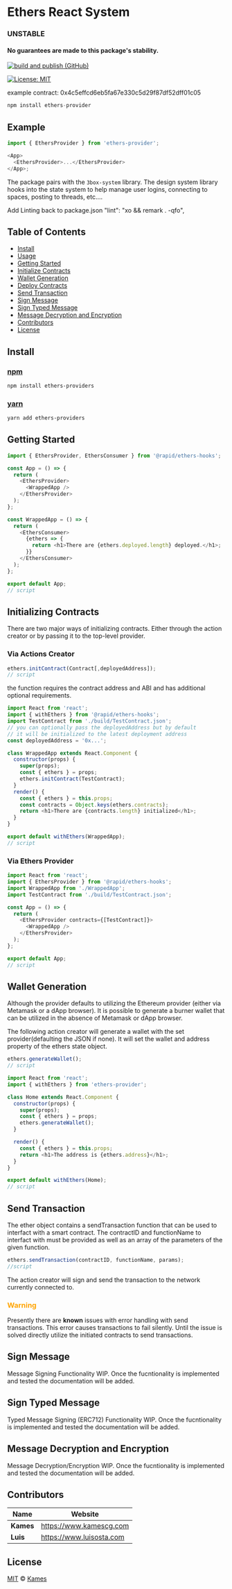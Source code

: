 # Ethers React System

### UNSTABLE
#### No guarantees are made to this package's stability.

[![build and publish (GitHub)](https://github.com/rapid-eth/ethers-react-system/workflows/Build%20and%20Publish%20(GitHub)/badge.svg)](https://github.com/rapid-eth/ethers-react-system/workflows/Build%20and%20Publish%20(GitHub)/badge.svg)

[![License: MIT](https://img.shields.io/badge/License-MIT-yellow.svg)](https://opensource.org/licenses/MIT)

example contract: 0x4c5effcd6eb5fa67e330c5d29f87df52dff01c05

```js
npm install ethers-provider
```

## Example

```js
import { EthersProvider } from 'ethers-provider';

<App>
  <EthersProvider>...</EthersProvider>
</App>;
```

The package pairs with the `3box-system` library. The design system library hooks into the state system to help manage user logins, connecting to spaces, posting to threads, etc....

Add Linting back to package.json
"lint": "xo && remark . -qfo",

## Table of Contents

- [Install](#install)
- [Usage](#usage)
- [Getting Started](#getting-started)
- [Initialize Contracts](#initializing-contracts)
- [Wallet Generation](#wallet-generation)
- [Deploy Contracts](#deploy-contracts)
- [Send Transaction](#send-transaction)
- [Sign Message](#sign-message)
- [Sign Typed Message](#sign-typed-message)
- [Message Decryption and Encryption](#message-decryption-and-encryption)
- [Contributors](#contributors)
- [License](#license)

## Install

### [npm]

```sh
npm install ethers-providers
```

### [yarn][]

```sh
yarn add ethers-providers
```

## Getting Started

```js
import { EthersProvider, EthersConsumer } from '@rapid/ethers-hooks';

const App = () => {
  return (
    <EthersProvider>
      <WrappedApp />
    </EthersProvider>
  );
};

const WrappedApp = () => {
  return (
    <EthersConsumer>
      {ethers => {
        return <h1>There are {ethers.deployed.length} deployed.</h1>;
      }}
    </EthersConsumer>
  );
};

export default App;
// script
```

## Initializing Contracts

There are two major ways of initializing contracts. Either through the action creator or by passing it to the top-level provider.

### Via Actions Creator

```js
ethers.initContract(Contract[,deployedAddress]);
// script
```

the function requires the contract address and ABI and has additional optional requirements.

```js
import React from 'react';
import { withEthers } from '@rapid/ethers-hooks';
import TestContract from './build/TestContract.json';
// you can optionally pass the deployedAddress but by default
// it will be initialized to the latest deployment address
const deployedAddress = '0x...';

class WrappedApp extends React.Component {
  constructor(props) {
    super(props);
    const { ethers } = props;
    ethers.initContract(TestContract);
  }
  render() {
    const { ethers } = this.props;
    const contracts = Object.keys(ethers.contracts);
    return <h1>There are {contracts.length} initialized</h1>;
  }
}

export default withEthers(WrappedApp);
// script
```

### Via Ethers Provider

```js
import React from 'react';
import { EthersProvider } from '@rapid/ethers-hooks';
import WrappedApp from './WrappedApp';
import TestContract from './build/TestContract.json';

const App = () => {
  return (
    <EthersProvider contracts={[TestContract]}>
      <WrappedApp />
    </EthersProvider>
  );
};

export default App;
// script
```

## Wallet Generation

Although the provider defaults to utilizing the Ethereum provider (either via Metamask or a dApp browser).
It is possible to generate a burner wallet that can be utilized in the absence of Metamask or dApp browser.

The following action creator will generate a wallet with the set provider(defaulting the JSON if none). It will set the wallet and address property of the ethers state object.

```js
ethers.generateWallet();
// script
```

```js
import React from 'react';
import { withEthers } from 'ethers-provider';

class Home extends React.Component {
  constructor(props) {
    super(props);
    const { ethers } = props;
    ethers.generateWallet();
  }

  render() {
    const { ethers } = this.props;
    return <h1>The address is {ethers.address}</h1>;
  }
}

export default withEthers(Home);
// script
```

## Send Transaction

The ether object contains a sendTransaction function that can be used to interfact with a smart contract. The contractID and functionName to interfact with must be provided as well as an array of the parameters of the given function.

```js
ethers.sendTransaction(contractID, functionName, params);
//script
```

The action creator will sign and send the transaction to the network currently connected to.

### <p style="color:orange">Warning</p>

Presently there are **known** issues with error handling with send transactions. This error causes transactions to fail silently. Until the issue is solved directly utilize the initiated contracts to send transactions.

## Sign Message

Message Signing Functionality WIP. Once the fucntionality is implemented and tested the documentation will be added.

## Sign Typed Message

Typed Message Signing (ERC712) Functionality WIP. Once the fucntionality is implemented and tested the documentation will be added.

## Message Decryption and Encryption

Message Decryption/Encryption WIP. Once the fucntionality is implemented and tested the documentation will be added.

## Contributors

| Name      | Website                    |
| --------- | -------------------------- |
| **Kames** | <https://www.kamescg.com>  |
| **Luis**  | <https://www.luisosta.com> |

## License

[MIT](LICENSE) © [Kames](https://www.kamescg.com)

[npm]: https://www.npmjs.com/
[yarn]: https://yarnpkg.com/
